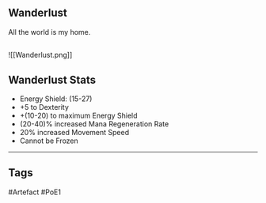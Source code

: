 ## Wanderlust
All the world is my home.
##
![[Wanderlust.png]]
## Wanderlust Stats
- Energy Shield: (15-27)
- +5 to Dexterity
- +(10-20) to maximum Energy Shield
- (20-40)% increased Mana Regeneration Rate
- 20% increased Movement Speed
- Cannot be Frozen


---
## Tags
#Artefact
#PoE1
